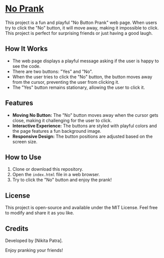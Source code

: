# [No Prank](https://nikkyzzzz.github.io/NO-Prank/)

This project is a fun and playful "No Button Prank" web page. When users try to click the "No" button, it will move away, making it impossible to click. This project is perfect for surprising friends or just having a good laugh.

## How It Works

- The web page displays a playful message asking if the user is happy to see the code.
- There are two buttons: "Yes" and "No".
- When the user tries to click the "No" button, the button moves away from the cursor, preventing the user from clicking it.
- The "Yes" button remains stationary, allowing the user to click it.

## Features

- **Moving No Button:** The "No" button moves away when the cursor gets close, making it challenging for the user to click.
- **Interactive Experience:** The buttons are styled with playful colors and the page features a fun background image.
- **Responsive Design:** The button positions are adjusted based on the screen size.

## How to Use

1. Clone or download this repository.
2. Open the `index.html` file in a web browser.
3. Try to click the "No" button and enjoy the prank!

## License

This project is open-source and available under the MIT License. Feel free to modify and share it as you like.

## Credits

Developed by [Nikita Patra].

Enjoy pranking your friends!
